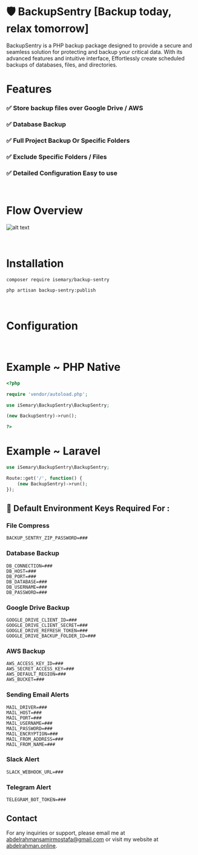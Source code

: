 
# 🛡️ BackupSentry [Backup today, relax tomorrow]

BackupSentry is a PHP backup package designed to provide a secure and seamless solution for protecting and backup your critical data. With its advanced features and intuitive interface, Effortlessly create scheduled backups of databases, files, and directories.


# Features
### ✅ Store backup files over Google Drive / AWS
### ✅ Database Backup
### ✅ Full Project Backup Or Specific Folders
### ✅ Exclude Specific Folders / Files
### ✅ Detailed Configuration Easy to use
<br/>


# Flow Overview
![alt text](https://i.postimg.cc/zDPpHkPg/Backup-Sentry-Flow.jpg)

<br/>

# Installation

```
composer require isemary/backup-sentry
```

```
php artisan backup-sentry:publish
```
<br/>

# Configuration



<br/>

# Example ~ PHP Native
```php
<?php

require 'vendor/autoload.php';

use iSemary\BackupSentry\BackupSentry;

(new BackupSentry)->run();

?>
```
# Example ~ Laravel
```php
use iSemary\BackupSentry\BackupSentry;

Route::get('/', function() {
    (new BackupSentry)->run();
});
```
## 🔑 Default Environment Keys Required For :

### File Compress 

```
BACKUP_SENTRY_ZIP_PASSWORD=###
```
### Database Backup 

```
DB_CONNECTION=###
DB_HOST=###
DB_PORT=###
DB_DATABASE=###
DB_USERNAME=###
DB_PASSWORD=###
```

### Google Drive Backup  
```
GOOGLE_DRIVE_CLIENT_ID=###
GOOGLE_DRIVE_CLIENT_SECRET=###
GOOGLE_DRIVE_REFRESH_TOKEN=###
GOOGLE_DRIVE_BACKUP_FOLDER_ID=###
```
### AWS Backup  
```
AWS_ACCESS_KEY_ID=###
AWS_SECRET_ACCESS_KEY=###
AWS_DEFAULT_REGION=###
AWS_BUCKET=###
```
### Sending Email Alerts
```
MAIL_DRIVER=###
MAIL_HOST=###
MAIL_PORT=###
MAIL_USERNAME=###
MAIL_PASSWORD=###
MAIL_ENCRYPTION=###
MAIL_FROM_ADDRESS=###
MAIL_FROM_NAME=###
```
### Slack Alert
```
SLACK_WEBHOOK_URL=###
```
### Telegram Alert
```
TELEGRAM_BOT_TOKEN=###
```
## Contact

For any inquiries or support, please email me at [abdelrahmansamirmostafa@gmail.com](mailto:abdelrahmansamirmostafa@gmail.com) or visit my website at [abdelrahman.online](https://www.abdelrahman.online).

